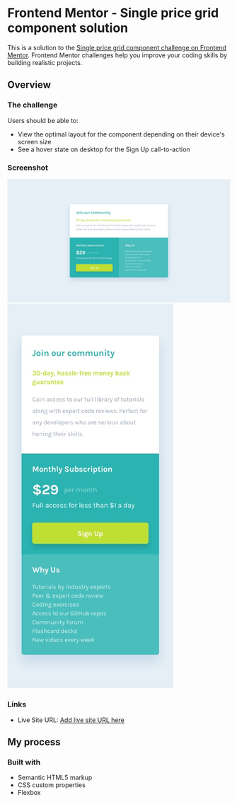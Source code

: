 # Frontend Mentor - Single price grid component solution

This is a solution to the [Single price grid component challenge on Frontend Mentor](https://www.frontendmentor.io/challenges/single-price-grid-component-5ce41129d0ff452fec5abbbc). Frontend Mentor challenges help you improve your coding skills by building realistic projects. 


## Overview

### The challenge

Users should be able to:

- View the optimal layout for the component depending on their device's screen size
- See a hover state on desktop for the Sign Up call-to-action

### Screenshot

![](/design/desktop-design.jpg?raw=true)
![](/design/mobile-design.jpg?raw=true)

### Links

- Live Site URL: [Add live site URL here](https://mayanksetia13.github.io/SinglePriceGridComponent-FrontEndMentor/)

## My process

### Built with

- Semantic HTML5 markup
- CSS custom properties
- Flexbox




